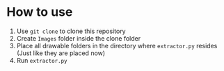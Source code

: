 # How to use

1. Use `git clone` to clone this repository
2. Create `Images` folder inside the clone folder 
3. Place all drawable folders in the directory where `extractor.py` resides (Just like they are placed now)
4. Run `extractor.py` 



